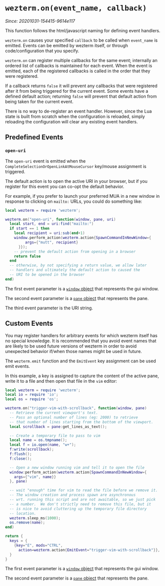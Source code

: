 # `wezterm.on(event_name, callback)`

*Since: 20201031-154415-9614e117*

This function follows the html/javascript naming for defining event handlers.

`wezterm.on` causes your specified `callback` to be called when `event_name`
is emitted.  Events can be emitted by wezterm itself, or through code/configuration
that you specify.

`wezterm.on` can register multiple callbacks for the same event; internally
an ordered list of callbacks is maintained for each event.  When the event
is emitted, each of the registered callbacks is called in the order that
they were registered.

If a callback returns `false` it will prevent any callbacks that were registered
after it from being triggered for the current event.  Some events have
a defined default action; returning `false` will prevent that default action
from being taken for the current event.

There is no way to de-register an event handler.  However, since the Lua
state is built from scratch when the configuration is reloaded, simply
reloading the configuration will clear any existing event handlers.

## Predefined Events

### `open-uri`

The `open-uri` event is emitted when the `CompleteSelectionOrOpenLinkAtMouseCursor`
key/mouse assignment is triggered.

The default action is to open the active URI in your browser, but if you
register for this event you can co-opt the default behavior.

For example, if you prefer to launch your preferred MUA in a new window
in response to clicking on `mailto:` URLs, you could do something like:

```lua
local wezterm = require 'wezterm';

wezterm.on("open-uri", function(window, pane, uri)
  local start, end = uri:find("mailto:")
  if start == 1 then
    local recipient = uri:sub(end+1)
    window.perform_action(wezterm.action{SpawnCommandInNewWindow={
         args={"mutt", recipient}
      }});
    -- prevent the default action from opening in a browser
    return false
  end
  -- otherwise, by not specifying a return value, we allow later
  -- handlers and ultimately the default action to caused the
  -- URI to be opened in the browser
end)
```

The first event parameter is a [`window` object](../window/index.md) that
represents the gui window.

The second event parameter is a [`pane` object](../pane/index.md) that
represents the pane.

The third event parameter is the URI string.

## Custom Events

You may register handlers for arbitrary events for which wezterm itself
has no special knowledge.  It is recommended that you avoid event names
that are likely to be used future versions of wezterm in order to avoid
unexpected behavior if/when those names might be used in future.

The `wezterm.emit` function and the `EmitEvent` key assignment can be used
emit events.

In this example, a key is assigned to capture the content of the active
pane, write it to a file and then open that file in the `vim` editor:

```lua
local wezterm = require 'wezterm';
local io = require 'io';
local os = require 'os';

wezterm.on("trigger-vim-with-scrollback", function(window, pane)
  -- Retrieve the current viewport's text.
  -- Pass an optional number of lines (eg: 2000) to retrieve
  -- that number of lines starting from the bottom of the viewport.
  local scrollback = pane:get_lines_as_text();

  -- Create a temporary file to pass to vim
  local name = os.tmpname();
  local f = io.open(name, "w+");
  f:write(scrollback);
  f:flush();
  f:close();

  -- Open a new window running vim and tell it to open the file
  window:perform_action(wezterm.action{SpawnCommandInNewWindow={
    args={"vim", name}}
  }, pane)

  -- wait "enough" time for vim to read the file before we remove it.
  -- The window creation and process spawn are asynchronous
  -- wrt. running this script and are not awaitable, so we just pick
  -- a number.  We don't strictly need to remove this file, but it
  -- is nice to avoid cluttering up the temporary file directory
  -- location.
  wezterm.sleep_ms(1000);
  os.remove(name);
end)

return {
  keys = {
    {key="E", mods="CTRL",
      action=wezterm.action{EmitEvent="trigger-vim-with-scrollback"}},
  }
}
```

The first event parameter is a [`window` object](../window/index.md) that
represents the gui window.

The second event parameter is a [`pane` object](../pane/index.md) that
represents the pane.
